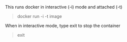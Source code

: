 

This runs docker in interactive (-i) mode and attached (-t)

> docker run -i -t image <command>

When in interactive mode, type exit to stop the container

> exit

